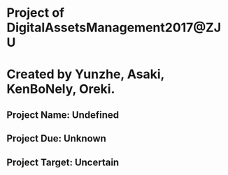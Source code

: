 # Project of DigitalAssetsManagement2017@ZJU
# Created by Yunzhe, Asaki, KenBoNely, Oreki.
## Project Name: Undefined
## Project Due: Unknown
## Project Target: Uncertain